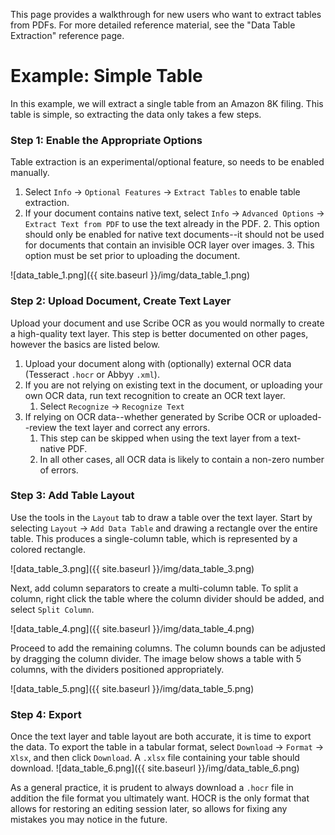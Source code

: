 This page provides a walkthrough for new users who want to extract tables from PDFs.  For more detailed reference material, see the "Data Table Extraction" reference page.

# Example: Simple Table
In this example, we will extract a single table from an Amazon 8K filing.  This table is simple, so extracting the data only takes a few steps.

### Step 1: Enable the Appropriate Options
Table extraction is an experimental/optional feature, so needs to be enabled manually.
1. Select `Info` -> `Optional Features` -> `Extract Tables` to enable table extraction.
2. If your document contains native text, select `Info` -> `Advanced Options` -> `Extract Text from PDF` to use the text already in the PDF.
	2. This option should only be enabled for native text documents--it should not be used for documents that contain an invisible OCR layer over images.
	3. This option must be set prior to uploading the document.

![data_table_1.png]({{ site.baseurl }}/img/data_table_1.png)

### Step 2: Upload Document, Create Text Layer
Upload your document and use Scribe OCR as you would normally to create a high-quality text layer.  This step is better documented on other pages, however the basics are listed below.

1. Upload your document along with (optionally) external OCR data (Tesseract `.hocr` or Abbyy `.xml`).
2. If you are not relying on existing text in the document, or uploading your own OCR data, run text recognition to create an OCR text layer.
	1. Select `Recognize` -> `Recognize Text`
3. If relying on OCR data--whether generated by Scribe OCR or uploaded--review the text layer and correct any errors.
	1. This step can be skipped when using the text layer from a text-native PDF.
	2. In all other cases, all OCR data is likely to contain a non-zero number of errors.

### Step 3: Add Table Layout
Use the tools in the `Layout` tab to draw a table over the text layer.  Start by selecting `Layout` -> `Add Data Table` and drawing a rectangle over the entire table.  This produces a single-column table, which is represented by a colored rectangle.

![data_table_3.png]({{ site.baseurl }}/img/data_table_3.png)

Next, add column separators to create a multi-column table.  To split a column, right click the table where the column divider should be added, and select `Split Column`.  

![data_table_4.png]({{ site.baseurl }}/img/data_table_4.png)

Proceed to add the remaining columns.  The column bounds can be adjusted by dragging the column divider.  The image below shows a table with 5 columns, with the dividers positioned appropriately.

![data_table_5.png]({{ site.baseurl }}/img/data_table_5.png)

### Step 4: Export
Once the text layer and table layout are both accurate, it is time to export the data.  To export the table in a tabular format, select `Download` -> `Format` -> `Xlsx`, and then click `Download`.  A `.xlsx` file containing your table should download.
![data_table_6.png]({{ site.baseurl }}/img/data_table_6.png)

As a general practice, it is prudent to always download a `.hocr` file in addition the file format you ultimately want.  HOCR is the only format that allows for restoring an editing session later, so allows for fixing any mistakes you may notice in the future. 